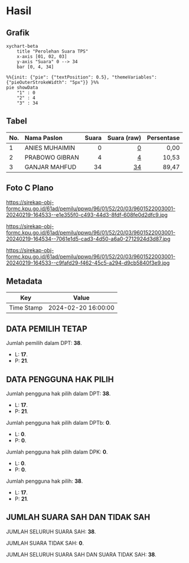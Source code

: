 # Hasil

## Grafik

```mermaid
xychart-beta
    title "Perolehan Suara TPS"
    x-axis [01, 02, 03]
    y-axis "Suara" 0 --> 34
    bar [0, 4, 34]
```

```mermaid
%%{init: {"pie": {"textPosition": 0.5}, "themeVariables": {"pieOuterStrokeWidth": "5px"}} }%%
pie showData
    "1" : 0
    "2" : 4
    "3" : 34
```

## Tabel

| No. | Nama Paslon    | Suara | Suara (raw) | Persentase |
|:--- |:-------------- | -----:| -----------:| ----------:|
| 1   | ANIES MUHAIMIN | 0     | [0][p-1]    | 0,00       |
| 2   | PRABOWO GIBRAN | 4     | [4][p-2]    | 10,53      |
| 3   | GANJAR MAHFUD  | 34    | [34][p-3]   | 89,47      |


[p-1]: https://github.com/gigit-pemilu/pemilu-2024-96-papua-barat-daya/blob/main/pilpres/hitung-suara/sub/96-papua-barat-daya/sub/01-sorong/sub/52-hobard/sub/2003-floyi/sub/001-tps/sub/paslon-1.txt
[p-2]: https://github.com/gigit-pemilu/pemilu-2024-96-papua-barat-daya/blob/main/pilpres/hitung-suara/sub/96-papua-barat-daya/sub/01-sorong/sub/52-hobard/sub/2003-floyi/sub/001-tps/sub/paslon-2.txt
[p-3]: https://github.com/gigit-pemilu/pemilu-2024-96-papua-barat-daya/blob/main/pilpres/hitung-suara/sub/96-papua-barat-daya/sub/01-sorong/sub/52-hobard/sub/2003-floyi/sub/001-tps/sub/paslon-3.txt

## Foto C Plano

https://sirekap-obj-formc.kpu.go.id/61ad/pemilu/ppwp/96/01/52/20/03/9601522003001-20240219-164533--e1e355f0-c493-44d3-8fdf-608fe0d2dfc9.jpg

https://sirekap-obj-formc.kpu.go.id/61ad/pemilu/ppwp/96/01/52/20/03/9601522003001-20240219-164534--7061e1d5-cad3-4d50-a6a0-2712924d3d87.jpg

https://sirekap-obj-formc.kpu.go.id/61ad/pemilu/ppwp/96/01/52/20/03/9601522003001-20240219-164533--c9fafd29-f462-45c5-a294-d9cb5840f3e9.jpg


## Metadata

| Key        | Value               |
| ---------- | ------------------- |
| Time Stamp | 2024-02-20 16:00:00 |


## DATA PEMILIH TETAP

Jumlah pemilih dalam DPT: **38**.
 * L: **17**.
 * P: **21**.

## DATA PENGGUNA HAK PILIH

Jumlah pengguna hak pilih dalam DPT: **38**.
 * L: **17**.
 * P: **21**.

Jumlah pengguna hak pilih dalam DPTb: **0**.
 * L: **0**.
 * P: **0**.

Jumlah pengguna hak pilih dalam DPK: **0**.
 * L: **0**.
 * P: **0**.

Jumlah pengguna hak pilih: **38**.
 * L: **17**.
 * P: **21**.

## JUMLAH SUARA SAH DAN TIDAK SAH

JUMLAH SELURUH SUARA SAH: **38**.

JUMLAH SUARA TIDAK SAH: **0**.

JUMLAH SELURUH SUARA SAH DAN SUARA TIDAK SAH: **38**.


